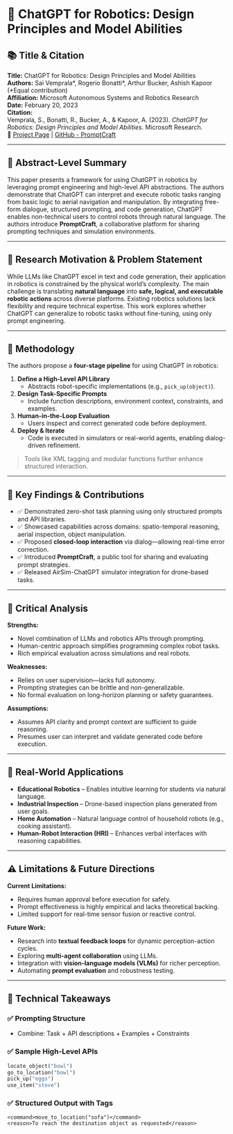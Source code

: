 # 📄 ChatGPT for Robotics: Design Principles and Model Abilities

## 📚 Title & Citation

**Title:** ChatGPT for Robotics: Design Principles and Model Abilities  
**Authors:** Sai Vemprala\*, Rogerio Bonatti\*, Arthur Bucker, Ashish Kapoor (*Equal contribution)  
**Affiliation:** Microsoft Autonomous Systems and Robotics Research  
**Date:** February 20, 2023  
**Citation:**  
Vemprala, S., Bonatti, R., Bucker, A., & Kapoor, A. (2023). _ChatGPT for Robotics: Design Principles and Model Abilities_. Microsoft Research.  
🔗 [Project Page](https://aka.ms/ChatGPT-Robotics) | [GitHub - PromptCraft](https://github.com/microsoft/PromptCraft-Robotics)

---

## 🧠 Abstract-Level Summary

This paper presents a framework for using ChatGPT in robotics by leveraging prompt engineering and high-level API abstractions. The authors demonstrate that ChatGPT can interpret and execute robotic tasks ranging from basic logic to aerial navigation and manipulation. By integrating free-form dialogue, structured prompting, and code generation, ChatGPT enables non-technical users to control robots through natural language. The authors introduce **PromptCraft**, a collaborative platform for sharing prompting techniques and simulation environments.

---

## 🎯 Research Motivation & Problem Statement

While LLMs like ChatGPT excel in text and code generation, their application in robotics is constrained by the physical world’s complexity. The main challenge is translating **natural language** into **safe, logical, and executable robotic actions** across diverse platforms. Existing robotics solutions lack flexibility and require technical expertise. This work explores whether ChatGPT can generalize to robotic tasks without fine-tuning, using only prompt engineering.

---

## 🧪 Methodology

The authors propose a **four-stage pipeline** for using ChatGPT in robotics:

1. **Define a High-Level API Library**  
   - Abstracts robot-specific implementations (e.g., `pick_up(object)`).
2. **Design Task-Specific Prompts**  
   - Include function descriptions, environment context, constraints, and examples.
3. **Human-in-the-Loop Evaluation**  
   - Users inspect and correct generated code before deployment.
4. **Deploy & Iterate**  
   - Code is executed in simulators or real-world agents, enabling dialog-driven refinement.

> Tools like XML tagging and modular functions further enhance structured interaction.

---

## 🚀 Key Findings & Contributions

- ✅ Demonstrated zero-shot task planning using only structured prompts and API libraries.
- ✅ Showcased capabilities across domains: spatio-temporal reasoning, aerial inspection, object manipulation.
- ✅ Proposed **closed-loop interaction** via dialog—allowing real-time error correction.
- ✅ Introduced **PromptCraft**, a public tool for sharing and evaluating prompt strategies.
- ✅ Released AirSim-ChatGPT simulator integration for drone-based tasks.

---

## 🧩 Critical Analysis

**Strengths:**
- Novel combination of LLMs and robotics APIs through prompting.
- Human-centric approach simplifies programming complex robot tasks.
- Rich empirical evaluation across simulations and real robots.

**Weaknesses:**
- Relies on user supervision—lacks full autonomy.
- Prompting strategies can be brittle and non-generalizable.
- No formal evaluation on long-horizon planning or safety guarantees.

**Assumptions:**
- Assumes API clarity and prompt context are sufficient to guide reasoning.
- Presumes user can interpret and validate generated code before execution.

---

## 🔧 Real-World Applications

- **Educational Robotics** – Enables intuitive learning for students via natural language.
- **Industrial Inspection** – Drone-based inspection plans generated from user goals.
- **Home Automation** – Natural language control of household robots (e.g., cooking assistant).
- **Human-Robot Interaction (HRI)** – Enhances verbal interfaces with reasoning capabilities.

---

## ⚠️ Limitations & Future Directions

**Current Limitations:**
- Requires human approval before execution for safety.
- Prompt effectiveness is highly empirical and lacks theoretical backing.
- Limited support for real-time sensor fusion or reactive control.

**Future Work:**
- Research into **textual feedback loops** for dynamic perception-action cycles.
- Exploring **multi-agent collaboration** using LLMs.
- Integration with **vision-language models (VLMs)** for richer perception.
- Automating **prompt evaluation** and robustness testing.

---

## 🧮 Technical Takeaways

### ✅ Prompting Structure
- Combine: Task + API descriptions + Examples + Constraints

### ✅ Sample High-Level APIs
```python
locate_object("bowl")
go_to_location("bowl")
pick_up("eggs")
use_item("stove")
```
### ✅ Structured Output with Tags
```
<command>move_to_location("sofa")</command>
<reason>To reach the destination object as requested</reason>
```
